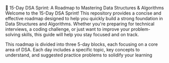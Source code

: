 🚀 15-Day DSA Sprint: A Roadmap to Mastering Data Structures & Algorithms
Welcome to the 15-Day DSA Sprint! This repository provides a concise and effective roadmap designed to help you quickly build a strong foundation in Data Structures and Algorithms. Whether you're preparing for technical interviews, a coding challenge, or just want to improve your problem-solving skills, this guide will help you stay focused and on track.

This roadmap is divided into three 5-day blocks, each focusing on a core area of DSA. Each day includes a specific topic, key concepts to understand, and suggested practice problems to solidify your learning

